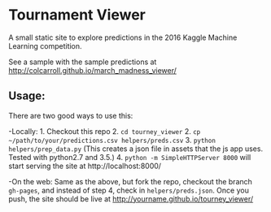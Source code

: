 Tournament Viewer
=================
A small static site to explore predictions in the 2016 Kaggle Machine Learning competition.  

See a sample with the sample predictions at http://colcarroll.github.io/march_madness_viewer/

Usage:
------
There are two good ways to use this:

-Locally:
    1. Checkout this repo
    2. `cd tourney_viewer`
    2. `cp ~/path/to/your/predictions.csv helpers/preds.csv`
    3. `python helpers/prep_data.py` (This creates a json file in assets that the js
    app uses.  Tested with python2.7 and 3.5.)
    4. `python -m SimpleHTTPServer 8000` will start serving the site at http://localhost:8000/
   
-On the web:
    Same as the above, but fork the repo, checkout the branch `gh-pages`, and instead of
    step 4, check in `helpers/preds.json`.  Once you push, the site should be live at
    http://yourname.github.io/tourney_viewer/
